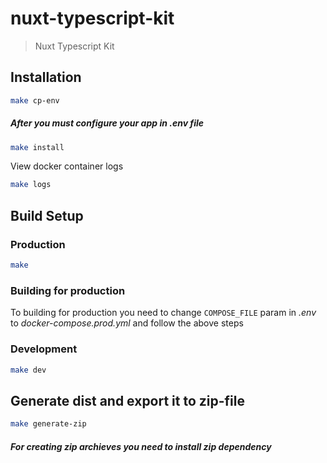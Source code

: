 # nuxt-typescript-kit

> Nuxt Typescript Kit

## Installation

```bash
make cp-env
```

##### After you must configure your app in .env file

```bash
make install
```

View docker container logs

```bash
make logs
```

## Build Setup

### Production

```bash
make
```

### Building for production

To building for production you need to change `COMPOSE_FILE` param in *.env* to *docker-compose.prod.yml* and follow the above steps

### Development

```bash
make dev
```

## Generate dist and export it to zip-file

```bash
make generate-zip
```

##### For creating zip archieves you need to install *zip* dependency
